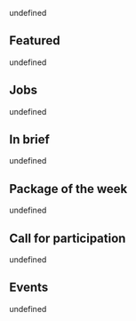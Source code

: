 <!-- 2018-02-15 -->

undefined

## Featured

undefined

## Jobs

undefined

## In brief

undefined

## Package of the week

undefined

## Call for participation

undefined

## Events

undefined
